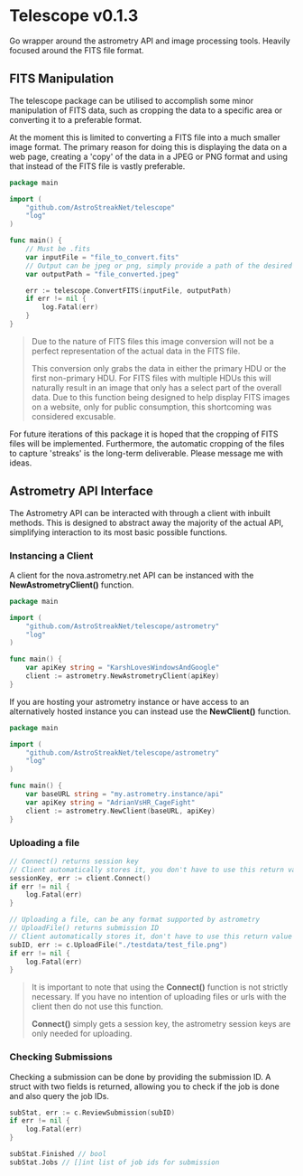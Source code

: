 # Telescope v0.1.3

Go wrapper around the astrometry API and image processing tools. Heavily focused around the FITS file format.

## FITS Manipulation

The telescope package can be utilised to accomplish some minor
manipulation of FITS data, such as cropping the data to a specific area
or converting it to a preferable format.

At the moment this is limited to converting a FITS file into a much smaller image format. 
The primary reason for doing this is displaying the data on a web page, creating
a 'copy' of the data in a JPEG or PNG format and using that instead of the FITS file
is vastly preferable.

```go
package main

import (
	"github.com/AstroStreakNet/telescope"
	"log"
)

func main() {
	// Must be .fits
	var inputFile = "file_to_convert.fits"
	// Output can be jpeg or png, simply provide a path of the desired type
	var outputPath = "file_converted.jpeg"

	err := telescope.ConvertFITS(inputFile, outputPath)
	if err != nil {
		log.Fatal(err)
	}
}
```

> Due to the nature of FITS files this image conversion will not be a perfect representation
of the actual data in the FITS file. 
> 
> This conversion only grabs the data in either the primary HDU or the first non-primary HDU. 
> For FITS files with multiple HDUs this will naturally result in an image that only has a select part of the overall data. 
> Due to this function being designed to help display FITS images on a website, only for public consumption, 
> this shortcoming was considered excusable.

For future iterations of this package it is hoped that the cropping of FITS files will be
implemented. Furthermore, the automatic cropping of the files to capture 'streaks' is the long-term
deliverable. Please message me with ideas.

## Astrometry API Interface

The Astrometry API can be interacted with through a 
client with inbuilt methods. This is designed to 
abstract away the majority of the actual API, simplifying
interaction to its most basic possible functions.

### Instancing a Client

A client for the nova.astrometry.net API can be instanced
with the **NewAstrometryClient()** function.

```go
package main

import (
	"github.com/AstroStreakNet/telescope/astrometry"
	"log"
)

func main() {
	var apiKey string = "KarshLovesWindowsAndGoogle"
	client := astrometry.NewAstrometryClient(apiKey)
}
```

If you are hosting your astrometry instance or have access to 
an alternatively hosted instance you can instead use the **NewClient()**
function.

```go
package main

import (
	"github.com/AstroStreakNet/telescope/astrometry"
	"log"
)

func main() {
	var baseURL string = "my.astrometry.instance/api"
	var apiKey string = "AdrianVsHR_CageFight"
	client := astrometry.NewClient(baseURL, apiKey)
}
```

### Uploading a file

```go
// Connect() returns session key
// Client automatically stores it, you don't have to use this return value
sessionKey, err := client.Connect()
if err != nil {
    log.Fatal(err)
}

// Uploading a file, can be any format supported by astrometry
// UploadFile() returns submission ID
// Client automatically stores it, don't have to use this return value
subID, err := c.UploadFile("./testdata/test_file.png")
if err != nil {
	log.Fatal(err)
}
```

> It is important to note that using the **Connect()** function is not strictly necessary.
> If you have no intention of uploading files or urls with the client then do not use this function.
>
> **Connect()** simply gets a session key, the astrometry session keys are only needed for uploading.

### Checking Submissions

Checking a submission can be done by providing the submission ID.
A struct with two fields is returned, allowing you to check if the job is done and
also query the job IDs.

```go
subStat, err := c.ReviewSubmission(subID)
if err != nil {
	log.Fatal(err)
}

subStat.Finished // bool
subStat.Jobs // []int list of job ids for submission
```
